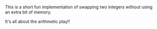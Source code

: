 This is a short fun implementation of swapping two integers without using an extra bit of memory.

It's all about the arithmetic play!!

